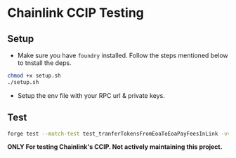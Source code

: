 # Chainlink CCIP Testing


## Setup

- Make sure you have `foundry` installed. Follow the steps mentioned below to tnstall the deps. 

```sh
chmod +x setup.sh
./setup.sh
```

- Setup the env file with your RPC url & private keys.

## Test

```sh
forge test --match-test test_tranferTokensFromEoaToEoaPayFeesInLink -vvvv --fork-url $AVALANCHE_FUJI_RPC_URL
```

**ONLY For testing Chainlink's CCIP. Not actively maintaining this project.**